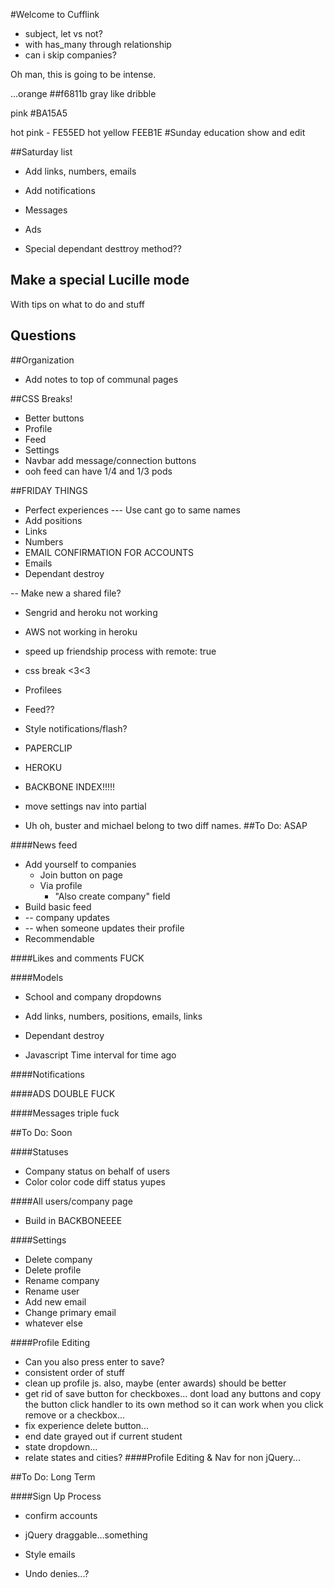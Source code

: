 #Welcome to Cufflink

* subject, let vs not?
* with has_many through relationship
* can i skip companies?


























Oh man, this is going to be intense.


...orange ##f6811b
gray like dribble

pink #BA15A5

hot pink - FE55ED
hot yellow FEEB1E
#Sunday
education show and edit

##Saturday list

* Add links, numbers, emails

* Add notifications

* Messages

* Ads


* Special dependant desttroy method??

## Make a special Lucille mode
With tips on what to do and stuff

## Questions

##Organization
* Add notes to top of communal pages

##CSS Breaks!
* Better buttons
* Profile
* Feed
* Settings
* Navbar add message/connection buttons
* ooh feed can have 1/4 and 1/3 pods


##FRIDAY THINGS



- Perfect experiences
--- Use cant go to same names
- Add positions
- Links
- Numbers
- EMAIL CONFIRMATION FOR ACCOUNTS
- Emails
- Dependant destroy

-- Make new a shared file?

- Sengrid and heroku not working
- AWS not working in heroku

- speed up friendship process with remote: true

- css break <3<3
- Profilees
- Feed??
- Style notifications/flash?

- PAPERCLIP
- HEROKU

- BACKBONE INDEX!!!!!
- move settings nav into partial

- Uh oh, buster and michael belong to two diff names.
##To Do: ASAP

####News feed
* Add yourself to companies
  * Join button on page
  * Via profile
    * "Also create company" field
* Build basic feed
* -- company updates
* -- when someone updates their profile
* Recommendable

####Likes and comments FUCK

####Models
* School and company dropdowns
* Add links, numbers, positions, emails, links
* Dependant destroy

* Javascript Time interval for time ago

####Notifications

####ADS DOUBLE FUCK

####Messages triple fuck

##To Do: Soon

####Statuses
* Company status on behalf of users
* Color color code diff status yupes

####All users/company page
* Build in BACKBONEEEE

####Settings
* Delete company
* Delete profile
* Rename company
* Rename user
* Add new email
* Change primary email
* whatever else

####Profile Editing
* Can you also press enter to save?
* consistent order of stuff
* clean up profile js. also, maybe (enter awards) should be better
* get rid of save button for checkboxes... dont load any buttons and copy the button click handler to its own method so it can work when you click remove or a checkbox...
* fix experience delete button...
* end date grayed out if current student
* state dropdown...
* relate states and cities?
####Profile Editing & Nav for non jQuery...

##To Do: Long Term

####Sign Up Process
* confirm accounts

* jQuery draggable...something
* Style emails

* Undo denies...?



